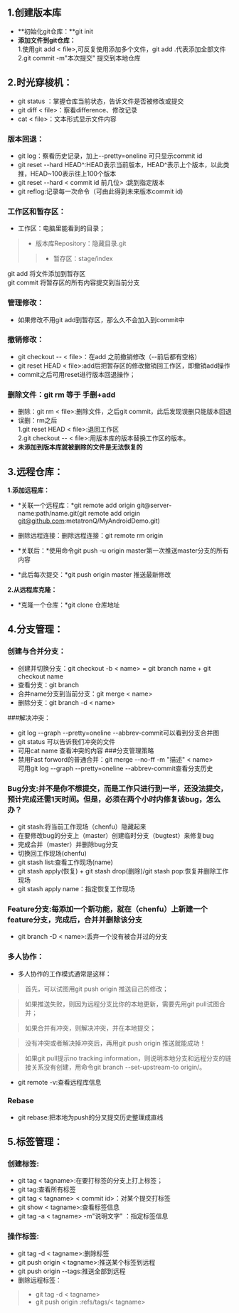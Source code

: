 ## 1.创建版本库
* **初始化git仓库：**git init  
* **添加文件到git仓库：**  
1.使用git add < file>,可反复使用添加多个文件，git add .代表添加全部文件  
2.git commit -m"本次提交" 提交到本地仓库  

## 2.时光穿梭机：  
* git status ：掌握仓库当前状态，告诉文件是否被修改或提交
* git diff < file>：察看difference、修改记录  
* cat < file>：文本形式显示文件内容
### 版本回退：
* git log：察看历史记录，加上--pretty=oneline 可只显示commit id  
* git reset --hard HEAD^:HEAD表示当前版本，HEAD^表示上个版本，以此类推，HEAD~100表示往上100个版本
* git reset --hard < commit id 前几位> :跳到指定版本  
* git reflog:记录每一次命令（可由此得到未来版本commit id)  

### 工作区和暂存区：  
* 工作区：电脑里能看到的目录；
>* 版本库Repository：隐藏目录.git  
>> * 暂存区：stage/index 

git add 将文件添加到暂存区  
git commit 将暂存区的所有内容提交到当前分支  

### 管理修改：  
* 如果修改不用git add到暂存区，那么久不会加入到commit中  

### 撤销修改：  
* git checkout -- < file>：在add 之前撤销修改（--前后都有空格）  
* git reset HEAD < file>:add后把暂存区的修改撤销回工作区，即撤销add操作
* commit之后可用reset进行版本回退操作；

### 删除文件：git rm 等于 手删+add
* 删除：git rm < file>:删除文件，之后git commit，此后发现误删只能版本回退
* 误删：rm之后  
1.git reset HEAD < file>:退回工作区  
2.git checkout -- < file>:用版本库的版本替换工作区的版本。
* **未添加到版本库就被删除的文件是无法恢复的**  

## 3.远程仓库： 
**1.添加远程库：**  

* *关联一个远程库：*git remote add origin git@server-name:path/name.git(git remote add origin git@github.com:metatronQ/MyAndroidDemo.git)
* 删除远程连接：删除远程连接：git remote rm origin

* *关联后：*使用命令git push -u origin master第一次推送master分支的所有内容
* *此后每次提交：*git push origin master 推送最新修改

**2.从远程库克隆：**  
* *克隆一个仓库：*git clone 仓库地址  

## 4.分支管理：

### 创建与合并分支：  
* 创建并切换分支：git checkout -b < name> = git branch name + git checkout name
* 查看分支：git branch
* 合并name分支到当前分支：git merge < name>
* 删除分支：git branch -d < name>  

###解决冲突：  
* git log --graph --pretty=oneline --abbrev-commit可以看到分支合并图
* git status 可以告诉我们冲突的文件
* 可用cat name 查看冲突的内容
###分支管理策略  
* 禁用Fast forword的普通合并：git merge --no-ff -m "描述" < name>    
可用git log --graph --pretty=oneline --abbrev-commit查看分支历史  

### Bug分支:并不是你不想提交，而是工作只进行到一半，还没法提交，预计完成还需1天时间。但是，必须在两个小时内修复该bug，怎么办？  

* git stash:将当前工作现场（chenfu）隐藏起来
* 在要修改bug的分支上（master）创建临时分支（bugtest）来修复bug
* 完成合并（master）并删除bug分支
* 切换回工作现场(chenfu)
* git stash list:查看工作现场(name)
* git stash apply(恢复) + git stash drop(删除)/git stash pop:恢复并删除工作现场
* git stash apply name：指定恢复工作现场  

### Feature分支:每添加一个新功能，就在（chenfu）上新建一个feature分支，完成后，合并并删除该分支  
* git branch -D < name>:丢弃一个没有被合并过的分支  

### 多人协作： 

* 多人协作的工作模式通常是这样：

> 首先，可以试图用git push origin <branch-name>推送自己的修改；

> 如果推送失败，则因为远程分支比你的本地更新，需要先用git pull试图合并；

> 如果合并有冲突，则解决冲突，并在本地提交；

> 没有冲突或者解决掉冲突后，再用git push origin <branch-name>推送就能成功！

> 如果git pull提示no tracking information，则说明本地分支和远程分支的链接关系没有创建，用命令git branch --set-upstream-to <branch-name> origin/<branch-name>。

* git remote -v:查看远程库信息

### Rebase  
* git rebase:把本地为push的分叉提交历史整理成直线

## 5.标签管理： 
### 创建标签:
* git tag < tagname>:在要打标签的分支上打上标签；
* git tag:查看所有标签 
* git tag < tagname> < commit id>：对某个提交打标签
* git show < tagname>:查看标签信息
* git tag -a < tagname> -m"说明文字" ：指定标签信息

### 操作标签: 

* git tag -d < tagname>:删除标签
* git push origin < tagname>:推送某个标签到远程
* git push origin --tags:推送全部到远程
* 删除远程标签：
> * git tag -d < tagname>
> * git push origin :refs/tags/< tagname>

